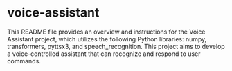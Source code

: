 # voice-assistant
This README file provides an overview and instructions for the Voice Assistant project, which utilizes the following Python libraries: numpy, transformers, pyttsx3, and speech_recognition. This project aims to develop a voice-controlled assistant that can recognize and respond to user commands.
